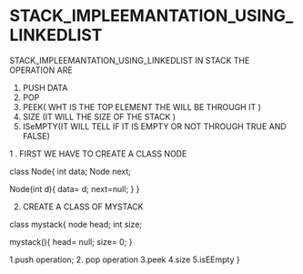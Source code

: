 # STACK_IMPLEEMANTATION_USING_LINKEDLIST
STACK_IMPLEEMANTATION_USING_LINKEDLIST
IN STACK THE OPERATION ARE
1. PUSH DATA
2. POP
3. PEEK( WHT IS THE TOP ELEMENT THE WILL BE THROUGH IT )
4. SIZE (IT WILL THE SIZE OF THE STACK )
5. ISeMPTY(IT WILL TELL IF IT IS EMPTY OR NOT THROUGH TRUE AND FALSE)


1 . FIRST WE HAVE TO CREATE A CLASS NODE

class Node{
int data;
 Node next;
 
 Node(int d){
 data= d;
 next=null;
 }
 }
 
 2. CREATE A CLASS OF MYSTACK
 
 class mystack{
 node head;
 int size;
 
 mystack(){
 head= null;
 size= 0;
 }
 
 1.push operation;
 2. pop operation
 3.peek
 4.size
 5.isEEmpty
 }
